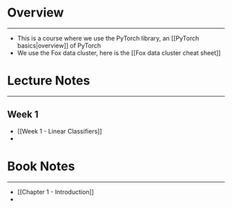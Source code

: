 
# Overview
---
* This is a course where we use the PyTorch library, an [[PyTorch basics|overview]] of PyTorch
* We use the Fox data cluster, here is the [[Fox data cluster cheat sheet]]


# Lecture Notes
---

## Week 1
* [[Week 1 - Linear Classifiers]]
* 

# Book Notes
---

* [[Chapter 1 - Introduction]]
* 

